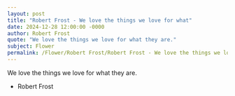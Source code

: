 ```yaml
---
layout: post
title: "Robert Frost - We love the things we love for what"
date: 2024-12-28 12:00:00 -0000
author: Robert Frost
quote: "We love the things we love for what they are."
subject: Flower
permalink: /Flower/Robert Frost/Robert Frost - We love the things we love for what
---
```


We love the things we love for what they are.

- Robert Frost
